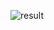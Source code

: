 ![result](https://user-images.githubusercontent.com/43631528/77729381-de1f4d80-7041-11ea-9dda-37d36e4cd10a.gif)
